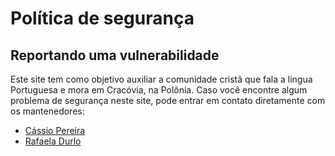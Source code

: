 # Política de segurança

## Reportando uma vulnerabilidade

Este site tem como objetivo auxiliar a comunidade cristã que fala a lingua Portuguesa e mora em Cracóvia, na Polônia.
Caso você encontre algum problema de segurança neste site, pode entrar em contato diretamente com os mantenedores:
- [Cássio Pereira](https://linktr.ee/cassiodeveloper)
- [Rafaela Durlo](mailto:rafaela.durlo@outlook.com)
